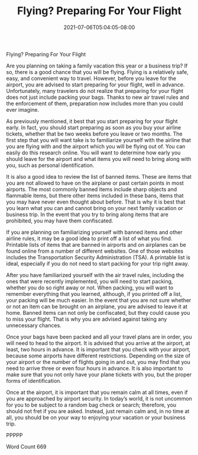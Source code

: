 ﻿---
title: "Flying?  Preparing For Your Flight"
date: 2021-07-06T05:04:05-08:00
description: "New Air Travel Rules Tips for Web Success"
featured_image: "/images/New Air Travel Rules.jpg"
tags: ["New Air Travel Rules"]
---

Flying?  Preparing For Your Flight

Are you planning on taking a family vacation this year or a business trip?  If so, there is a good chance that you will be flying.  Flying is a relatively safe, easy, and convenient way to travel.  However, before you leave for the airport, you are advised to start preparing for your flight, well in advance.  Unfortunately, many travelers do not realize that preparing for your flight does not just include packing your bags.  Thanks to new air travel rules and the enforcement of them, preparation now includes more than you could ever imagine.

As previously mentioned, it best that you start preparing for your flight early.  In fact, you should start preparing as soon as you buy your airline tickets, whether that be two weeks before you leave or two months.  The first step that you will want take is to familiarize yourself with the airline that you are flying with and the airport which you will be flying out of.  You can easily do this research online. You will want to determine how early you should leave for the airport and what items you will need to bring along with you, such as personal identification.

It is also a good idea to review the list of banned items. These are items that you are not allowed to have on the airplane or past certain points in most airports.  The most commonly banned items include sharp objects and flammable items, but there other items included in these bans, items that you may have never even thought about before. That is why it is best that you learn what you can and cannot bring on your next family vacation or business trip.  In the event that you try to bring along items that are prohibited, you may have them confiscated.

If you are planning on familiarizing yourself with banned items and other airline rules, it may be a good idea to print off a list of what you find.  Printable lists of items that are banned in airports and on airplanes can be found online from a number of different websites.  One of those websites includes the Transportation Security Administration (TSA).  A printable list is ideal, especially if you do not need to start packing for your trip right away. 

After you have familiarized yourself with the air travel rules, including the ones that were recently implemented, you will need to start packing, whether you do so right away or not.  When packing, you will want to remember everything that you learned, although, if you printed off a list, your packing will be much easier.  In the event that you are not sure whether or not an item can be brought on an airplane, you are advised to leave it at home.  Banned items can not only be confiscated, but they could cause you to miss your flight. That is why you are advised against taking any unnecessary chances.

Once your bags have been packed and all your travel plans are in order, you will need to head to the airport. It is advised that you arrive at the airport, at least, two hours in advance.  It is important that you check with your airport, because some airports have different restrictions. Depending on the size of your airport or the number of flights going in and out, you may find that you need to arrive three or even four hours in advance.  It is also important to make sure that you not only have your plane tickets with you, but the proper forms of identification. 

Once at the airport, it is important that you remain calm at all times, even if you are approached by airport security.  In today’s world, it is not uncommon for you to be subject to a random bag check or search; therefore, you should not fret if you are asked.  Instead, just remain calm and, in no time at all, you should be on your way to enjoying your vacation or your business trip.

PPPPP

Word Count 669

